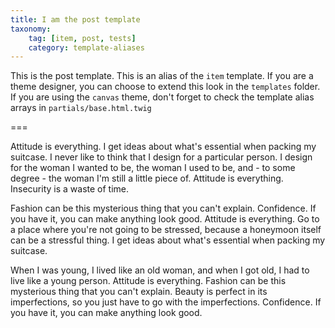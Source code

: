 ```yaml
---
title: I am the post template
taxonomy:
    tag: [item, post, tests]
    category: template-aliases
---
```


This is the post template. This is an alias of the `item` template. If you are a theme designer, you can choose to extend this look in the `templates` folder. If you are using the `canvas` theme, don't forget to check the template alias arrays in `partials/base.html.twig`

===

Attitude is everything. I get ideas about what's essential when packing my suitcase. I never like to think that I design for a particular person. I design for the woman I wanted to be, the woman I used to be, and - to some degree - the woman I'm still a little piece of. Attitude is everything. Insecurity is a waste of time.

Fashion can be this mysterious thing that you can't explain. Confidence. If you have it, you can make anything look good. Attitude is everything. Go to a place where you're not going to be stressed, because a honeymoon itself can be a stressful thing. I get ideas about what's essential when packing my suitcase.

When I was young, I lived like an old woman, and when I got old, I had to live like a young person. Attitude is everything. Fashion can be this mysterious thing that you can't explain. Beauty is perfect in its imperfections, so you just have to go with the imperfections. Confidence. If you have it, you can make anything look good.
